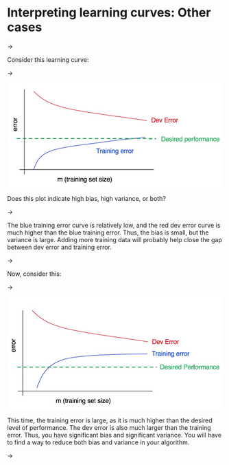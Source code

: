 # Interpreting learning curves: Other cases

->


Consider this learning curve:

->


![img](../imgs/C31_01.png)

Does this plot indicate high bias, high variance, or both?

->



The blue training error curve is relatively low, and the red dev error curve is much higher than the blue training error. Thus, the bias is small, but the variance is large. Adding more training data will probably help close the gap between dev error and training error.

->



Now, consider this:

->


![img](../imgs/C31_02.png)

This time, the training error is large, as it is much higher than the desired level of performance. The dev error is also much larger than the training error. Thus, you have significant bias and significant variance. You will have to find a way to reduce both bias and variance in your algorithm.

->

